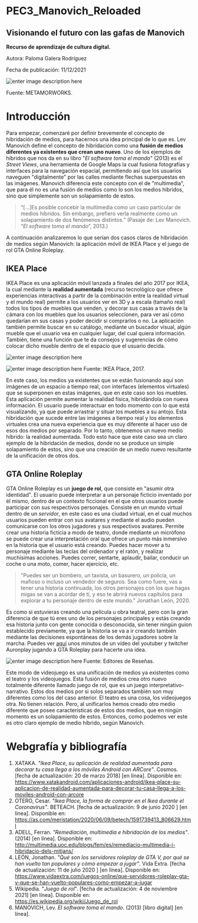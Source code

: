 # PEC3_Manovich_Reloaded
## Visionando el futuro con las gafas de Manovich
**Recurso de aprendizaje de cultura digital.**

Autora: Paloma Galera Rodríguez

Fecha de publicación: 11/12/2021

![enter image description here](https://img.huffingtonpost.com/asset/5ebacf053000001d19155da4.jpeg?ops=scalefit_630_noupscale)

Fuente: METAMORWORKS.

# Introducción

Para empezar, comenzaré por definir brevemente el concepto de hibridación de medios, para hacernos una idea principal de lo que es.
Lev Manovich define el concepto de hibridación como una **fusión de medios diferentes ya existentes que crean uno nuevo**. Uno de los ejemplos de híbridos que nos da en su libro "*El software toma el mando*" (2013) es el *Street Views*, una herramienta de Google Maps la cual fusiona fotografías y interfaces para la navegación espacial, permitiendo así que los usuarios naveguen "digitalmente" por las calles mediante flechas superpuestas en las imágenes.
Manovich diferencia este concepto con el de "multimedia", que para él no es una fusión de medios como lo son los medios híbridos, sino que simplemente son un solapamiento de estos. 
> “[…]Es posible concebir la multimedia como un caso particular de medios híbridos. Sin embargo, prefiero verla realmente como un solapamiento de dos fenómenos distintos.” (Pasaje de: Lev Manovich. “_El software toma el mando_”, 2013.)

A continuación analizaremos lo que serían dos casos claros de hibridación de medios según Manovich: la aplicación móvil de IKEA Place y el juego de rol GTA Online Roleplay.


## IKEA Place

IKEA Place es una aplicación móvil lanzada a finales del año 2017 por IKEA, la cual mediante la **realidad aumentada** (recurso tecnológico que ofrece experiencias interactivas a partir de la combinación entre la realidad virtual y el mundo real) permite a los usuarios ver en 3D y a escala (tamaño real) todos los tipos de muebles que venden, y decorar sus casas a través de la cámara con los muebles que los usuarios seleccionen, para ver así cómo quedarían en sus casas y poder decidir si comprarlos o no. 
La aplicación también permite buscar en su catálogo, mediante un buscador visual, algún mueble que el usuario vea en cualquier lugar, del cual quiera información.
También, tiene una función que te da consejos y sugerencias de cómo colocar dicho mueble dentro de el espacio que el usuario decida.


![enter image description here](https://i.blogs.es/4c7a65/ikea-place-1/1366_2000.jpg)

![enter image description here](https://i.blogs.es/150a5c/ikea-place-2/1366_2000.jpg)
Fuente: IKEA Place, 2017.

En este caso, los medios ya existentes que se están fusionando aquí son imágenes de un espacio a tiempo real, con interfaces (elementos virtuales) que se superponen en estas imágenes, que en este caso son los muebles. Esta aplicación permite aumentar la realidad física, hibridándola con nueva información. El usuario puede interactuar en todo momento con lo que está visualizando, ya que puede arrastrar y situar los muebles a su antojo. 
Esta hibridación que sucede entre las imágenes a tiempo real y los elementos virtuales crea una nueva experiencia que es muy diferente al hacer uso de esos dos medios por separado. Por lo tanto, obtenemos un nuevo medio híbrido: la realidad aumentada.
Todo esto hace que este caso sea un claro ejemplo de la hibridación de medios, donde no se produce un simple solapamiento de estos, sino que una creación de un medio nuevo resultante de la unificación de otros dos.

## GTA Online Roleplay

GTA Online Roleplay es un **juego de rol**, que consiste en "asumir otra identidad". El usuario puede interpretar a un personaje ficticio inventado por él mismo, dentro de un contexto ficcional en el que otros usuarios puede participar con sus respectivos personajes. Consiste en un mundo virtual dentro de un *servidor*, en este caso es una ciudad virtual, en el cual muchos usuarios pueden entrar con sus avatares y mediante el audio pueden comunicarse con los otros jugadores y sus respectivos avatares. Permite crear una historia ficticia a modo de teatro, donde mediante un micrófono se puede crear una interpretación oral que ofrece un punto más inmersivo en la historia que el usuario está creando. Puedes hacer mover a tu personaje mediante las teclas del ordenador y el ratón, y realizar muchísimas acciones. Puedes correr, sentarte, aplaudir, bailar, conducir un coche o una moto, comer, hacer ejercicio, etc. 

> "Puedes ser un bombero, un taxista, un basurero, un policía, un mafioso o incluso un vendedor de seguros. Sea como fuere, vas a tener una historia continuada, los otros personajes con los que hagas migas se van a acordar de ti, y eso te abrirá nuevos capítulos para explorar a tu personaje dentro de este mundo." Jonathan León, 2020.

Es como si estuvieras creando una película u obra teatral, pero con la gran diferencia de que tú eres uno de los personajes principales y estás creando esa historia junto con gente conocida o desconocida, sin tener ningún guion establecido previamente, ya que la historia se va a ir creando también mediante las decisiones espontáneas de los demás jugadores sobre la marcha.
Puedes ver [aquí](https://youtu.be/pptbmSNOpt4?t=3298) unos minutos de un vídeo del youtuber y twitcher Auronplay jugando a GTA Roleplay para hacerte una  idea.

![enter image description here](https://reviews.tn/es/wp-content/uploads/2021/07/GTA-RP.jpg)
Fuente: Editores de Reseñas.


Este modo de videojuego es una unificación de medios ya existentes como el teatro y los videojuegos. Esta fusión de medios crea otro nuevo totalmente diferente llamado juego de rol, que es un juego interpretativo-narrativo. Estos dos medios por si solos separados también son muy diferentes como los del caso anterior. El teatro es una cosa, los videojuegos otra. No tienen relación. Pero, al unificarlos hemos creado otro medio diferente que posee características de estos dos medios, que en ningún momento es un solapamiento de estos.
Entonces, como podemos ver este es otro claro ejemplo de medio híbrido, según Manovich.


# Webgrafía y bibliografía

 1. XATAKA. *"Ikea Place, su aplicación de realidad aumentada para decorar tu casa llega a los móviles Android con ARCore"*. Cosmos. [fecha de actualización:  20 de marzo 2018] [en línea]. Disponible en: https://www.xatakandroid.com/aplicaciones-android/ikea-place-su-aplicacion-de-realidad-aumentada-para-decorar-tu-casa-llega-a-los-moviles-android-con-arcore
 2. OTERO, Cesar. *"Ikea Place, la forma de comprar en el Ikea durante el Coronavirus"*. BETEACH. [fecha de actualización: 9 de junio 2020 ] [en línea]. Disponible en: https://as.com/meristation/2020/06/09/betech/1591739413_806629.html
 3. ADELL, Ferran. *"Remediación, multimedia e hibridación de los medios"*. (2014) [en línea]. Disponible en: http://multimedia.uoc.edu/blogs/fem/es/remediacio-multimedia-i-hibridacio-dels-mitjans/
 4. LEÓN, Jonathan. *"Qué son los servidores roleplay de GTA V, por qué se han vuelto tan populares y cómo empezar a jugar"*.  Vida Extra. [fecha de actualización: 11 de julio 2020 ] [en línea]. Disponible en: https://www.vidaextra.com/juegos-online/que-servidores-roleplay-gta-v-que-se-han-vuelto-populares-como-empezar-a-jugar
 5. Wikipedia. "*Juego de rol*". [fecha de actualización: 4 de noviembre 2021] [en línea]. Disponible en: https://es.wikipedia.org/wiki/Juego_de_rol
 6. MANOVICH, Lev. *El software toma el mando*. (2013) [libro digital] [en línea]. 
